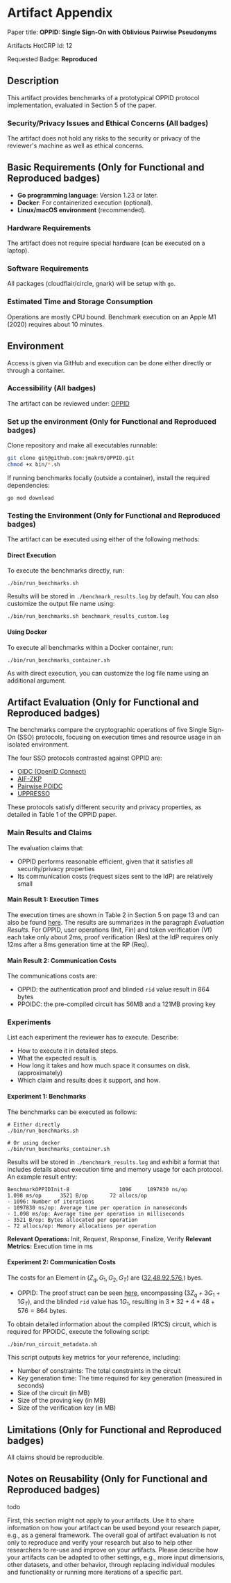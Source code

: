 # Artifact Appendix

Paper title: **OPPID: Single Sign-On with Oblivious Pairwise Pseudonyms**

Artifacts HotCRP Id: 12

Requested Badge: **Reproduced**

## Description
This artifact provides benchmarks of a prototypical OPPID protocol implementation, evaluated in Section 5 of the paper.

### Security/Privacy Issues and Ethical Concerns (All badges)
The artifact does not hold any risks to the security or privacy of the reviewer's machine as well as ethical concerns.

## Basic Requirements (Only for Functional and Reproduced badges)
- **Go programming language**: Version 1.23 or later.
- **Docker**: For containerized execution (optional).
- **Linux/macOS environment** (recommended).

### Hardware Requirements
The artifact does not require special hardware (can be executed on a laptop).

### Software Requirements
All packages (cloudflair/circle, gnark) will be setup with `go`.

### Estimated Time and Storage Consumption
Operations are mostly CPU bound. Benchmark execution on an Apple M1 (2020) requires about 10 minutes.

## Environment
Access is given via GitHub and execution can be done either directly or through a container.

### Accessibility (All badges)
The artifact can be reviewed under: [OPPID](https://github.com/jmakr0/OPPID)

### Set up the environment (Only for Functional and Reproduced badges)
Clone repository and make all executables runnable:
```bash
git clone git@github.com:jmakr0/OPPID.git
chmod +x bin/*.sh
```

If running benchmarks locally (outside a container), install the required dependencies:
```shell
go mod download
```

### Testing the Environment (Only for Functional and Reproduced badges)

The artifact can be executed using either of the following methods:

#### Direct Execution

To execute the benchmarks directly, run:
```shell
./bin/run_benchmarks.sh
```

Results will be stored in `./benchmark_results.log` by default. You can also customize the output file name using:
```shell
./bin/run_benchmarks.sh benchmark_results_custom.log
```

#### Using Docker

To execute all benchmarks within a Docker container, run:
```shell
./bin/run_benchmarks_container.sh
```
As with direct execution, you can customize the log file name using an additional argument.


## Artifact Evaluation (Only for Functional and Reproduced badges)

The benchmarks compare the cryptographic operations of five Single Sign-On (SSO) protocols, focusing on execution 
times and resource usage in an isolated environment.

The four SSO protocols contrasted against OPPID are:
- [OIDC (OpenID Connect)](https://openid.net/specs/openid-connect-core-1_0.html#PairwiseAlg)
- [AIF-ZKP](https://petsymposium.org/popets/2023/popets-2023-0100.php)
- [Pairwise POIDC](https://dl.acm.org/doi/10.1145/3320269.3384724)
- [UPPRESSO](https://arxiv.org/pdf/2110.10396)

These protocols satisfy different security and privacy properties, as detailed in Table 1 of the OPPID paper.

### Main Results and Claims

The evaluation claims that:
- OPPID performs reasonable efficient, given that it satisfies all security/privacy properties
- Its communication costs (request sizes sent to the IdP) are relatively small 

#### Main Result 1: Execution Times

The execution times are shown in Table 2 in Section 5 on page 13 and can also be found [here](https://github.com/jmakr0/OPPID/blob/main/benchmark_results_pets25.log). 
The results are summarizes in the paragraph *Evaluation Results*.
For OPPID, user operations (Init, Fin) and token verification (Vf)
each take only about 2ms, proof verification (Res) at the IdP requires only 12ms
after a 8ms generation time at the RP (Req).

#### Main Result 2: Communication Costs
The communications costs are:
- OPPID: the authentication proof and blinded `rid` value result in 864 bytes
- PPOIDC: the pre-compiled circuit has 56MB and a 121MB proving key

### Experiments

List each experiment the reviewer has to execute. Describe:
- How to execute it in detailed steps.
- What the expected result is.
- How long it takes and how much space it consumes on disk. (approximately)
- Which claim and results does it support, and how.

#### Experiment 1: Benchmarks
The benchmarks can be executed as follows:
```shell
# Either directly
./bin/run_benchmarks.sh

# Or using docker
./bin/run_benchmarks_container.sh
```
Results will be stored in `./benchmark_results.log` and exhibit a format that includes details about execution 
time and memory usage for each protocol. An example result entry:
```text
BenchmarkOPPIDInit-8                1096     1097830 ns/op           1.098 ms/op      3521 B/op       72 allocs/op
- 1096: Number of iterations
- 1097830 ns/op: Average time per operation in nanoseconds
- 1.098 ms/op: Average time per operation in milliseconds
- 3521 B/op: Bytes allocated per operation
- 72 allocs/op: Memory allocations per operation
```
**Relevant Operations:** Init, Request, Response, Finalize, Verify
**Relevant Metrics:** Execution time in ms

#### Experiment 2: Communication Costs
The costs for an Element in $(Z_q, G_1, G_2, G_T)$ are 
([32](https://github.com/cloudflare/circl/blob/91946a37b9b8da646abe6252153d918707cda136/ecc/bls12381/ff/scalar.go#L10),[48](https://github.com/cloudflare/circl/blob/91946a37b9b8da646abe6252153d918707cda136/ecc/bls12381/g1.go#L18),[92](https://github.com/cloudflare/circl/blob/91946a37b9b8da646abe6252153d918707cda136/ecc/bls12381/g2.go#L16),[576](https://github.com/cloudflare/circl/blob/91946a37b9b8da646abe6252153d918707cda136/ecc/bls12381/gt.go#L6),)
byes.

- OPPID: The proof struct can be seen [here](), encompassing $(3Z_q + 3G_1 + 1G_T)$, and the blinded `rid` value has $1G_1$, resulting in $3*32+4*48+576=864$ bytes.

To obtain detailed information about the compiled (R1CS) circuit, which is required for PPOIDC, execute the following script:
```shell
./bin/run_circuit_metadata.sh
```
This script outputs key metrics for your reference, including:
- Number of constraints: The total constraints in the circuit
- Key generation time: The time required for key generation (measured in seconds)
- Size of the circuit (in MB)
- Size of the proving key (in MB)
- Size of the verification key (in MB)

## Limitations (Only for Functional and Reproduced badges)
All claims should be reproducible.

## Notes on Reusability (Only for Functional and Reproduced badges)

todo

First, this section might not apply to your artifacts.
Use it to share information on how your artifact can be used beyond your research paper, e.g., as a general framework.
The overall goal of artifact evaluation is not only to reproduce and verify your research but also to help other researchers to re-use and improve on your artifacts.
Please describe how your artifacts can be adapted to other settings, e.g., more input dimensions, other datasets, and other behavior, through replacing individual modules and functionality or running more iterations of a specific part.